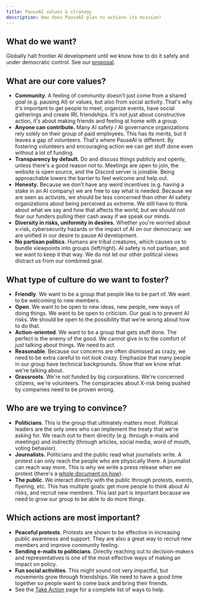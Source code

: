 ```yaml
---
title: PauseAI values & strategy
description: How does PauseAI plan to achieve its mission?
---
```


## What do we want?

Globally halt frontier AI development until we know how to do it safely and under democratic control. See our [proposal](/proposal).

## What are our core values?

- **Community**. A feeling of community doesn't just come from a shared goal (e.g. pausing AI) or values, but also from social activity. That's why it's important to get people to meet, organize events, have social gatherings and create IRL friendships. It's not just about constructive action, it's about making friends and feeling at home with a group.
- **Anyone can contribute.** Many AI safety / AI governance organizations rely solely on their group of paid employees. This has its merits, but it leaves a gap of volunteers. That's where PauseAI is different. By fostering volunteers and encouraging action we can get stuff done even without a lot of funding.
- **Transparency by default.** Do and discuss things publicly and openly, unless there's a good reason not to. Meetings are open to join, the website is open source, and the Discord server is joinable. Being approachable lowers the barrier to feel welcome and help out.
- **Honesty.** Because we don't have any weird incentives (e.g. having a stake in an AI company) we are free to say what is needed. Because we are seen as activists, we should be less concerned than other AI safety organizations about being perceived as extreme. We still have to think about what we say and how that affects the world, but we should not fear our funders pulling their cash away if we speak our minds.
- **Diversity in risks, uniformity in desires.** Whether you're worried about x-risk, cybersecurity hazards or the impact of AI on our democracy: we are unified in our desire to pause AI development.
- **No partisan politics**. Humans are tribal creatures, which causes us to bundle viewpoints into groups (left/right). AI safety is not partisan, and we want to keep it that way. We do not let our other political views distract us from our combined goal.

## What type of culture do we want to foster?

- **Friendly**. We want to be a group that people like to be part of. We want to be welcoming to new members.
- **Open**. We want to be open to new ideas, new people, new ways of doing things. We want to be open to criticism. Our goal is to prevent AI risks. We should be open to the possibility that we're wrong about how to do that.
- **Action-oriented**. We want to be a group that gets stuff done. The perfect is the enemy of the good. We cannot give in to the comfort of just talking about things. We need to act.
- **Reasonable**. Because our concerns are often dismissed as crazy, we need to be extra careful to not _look_ crazy. Emphasize that many people in our group have technical backgrounds. Show that we know what we're talking about.
- **Grassroots**. We're not funded by big corporations. We're concerned citizens, we're volunteers. The conspiracies about X-risk being pushed by companies need to be proven wrong.

## Who are we trying to convince?

- **Politicians**. This is the group that ultimately matters most. Political leaders are the only ones who can implement the treaty that we're asking for. We reach out to them directly (e.g. through e-mails and meetings) and indirectly (through articles, social media, word of mouth, voting behavior).
- **Journalists.** Politicians and the public read what journalists write. A protest can only reach the people who are physically there. A journalist can reach way more. This is why we write a press release when we protest (there's a [whole document on how](https://pauseai.info/writing-press-releases)).
- **The public**. We interact directly with the public through protests, events, flyering, etc. This has multiple goals: get more people to think about AI risks, and recruit new members. This last part is important because we need to grow our group to be able to do more things.

## Which actions are most important?

- **Peaceful protests**. Protests are shown to be effective in increasing public awareness and support. They are also a great way to recruit new members and improve community feeling.
- **Sending e-mails to politicians**. Directly reaching out to decision-makers and representatives is one of the most effective ways of making an impact on policy.
- **Fun social activities**. This might sound not very impactful, but movements grow through friendships. We need to have a good time together so people want to come back and bring their friends.
- See the [Take Action](/action) page for a complete list of ways to help.
